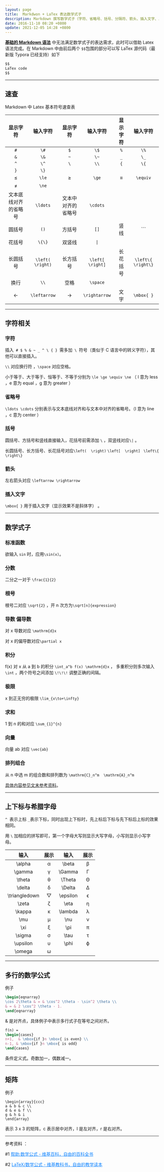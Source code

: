 ```yaml
---
layout: page
title:  Markdwon + LaTex 表达数学式子
description: Markdown 撰写数学式子（字符、省略号、括号、分隔符、箭头、插入文字、上下标与希腊字母、标准函数、分数、根号、导数、偏导数、积分、极限、求和、向量、排列组合等）的方法
date: 2016-11-10 08:20 +0800
update: 2021-12-05 14:28 +0800
---
```


<a href="/notes/Markdown/basic/" style="font-weight: bold">基础的 Markdown 语法</a> 中无法满足数学式子的表达需求，此时可以借助 Latex 语法完成。在 Markdown 中由前后两个 ``` $$ ```包围的部分可以写 LaTex 源代码（最新版 Typora 已经支持）如下

```Markdown
$$
LaTex code
$$
```
 ------

## 速查

Markdown 中 Latex 基本符号速查表

|  显示字符  |  输入字符  |  显示字符  |  输入字符  |   显示字符  |  输入字符  |
|   :---:   |   :---:   |   :---:   |   :---:   |   :---:   |   :---:   |
| ``` # ``` | ``` \# ``` |  ``` $ ``` | ``` \$ ``` | ``` % ``` | ``` \% ``` |
| ``` & ``` | ``` \& ``` | ``` ~ ``` | ``` \~ ``` |``` _ ``` | ``` \_ ``` |
| ``` ^ ``` | ``` \^ ``` | ``` \ ``` | ``` \\ ``` | ``` { ``` | ``` \{ ``` |
| ``` } ``` | ``` \} ``` | | | |  |
| ≤ | ``` \le ``` | ≥ | ``` \ge ``` | ≡ | ``` \equiv ``` |
| ≠ | ``` \ne ``` |
| 文本底线对齐的省略号 | ``` \ldots ``` | 文本中对齐的省略号 | ``` \cdots ``` |
| 圆括号 | ``` () ``` | 方括号 | ``` [] ``` | 竖线 | ``` | ``` | 
| 花括号 | ``` \{\} ``` | 双竖线 | ``` \| ``` |
| 长圆括号 | ```\left(  \right)``` | 长方括号 | ```\left[  \right]``` | 长花括号 | ```\left\{  \right\}``` |
| 换行 | ``` \\ ``` | 空格 | ``` \space ``` |
| ← | ``` \leftarrow ``` | → | ``` \rightarrow ``` |  文字 | ``` \mbox{ } ``` | 

 ------

## 字符相关

### **字符**

插入```  # $ % & ~ _ ^ \ { }  ```需多加```  \  ```符号（类似于 C 语言中的转义字符），其他可以直接插入。

``` \\ ``` 对应换行符 ，``` \space ``` 对应空格。

小于等于、大于等于、恒等于、不等于分别为 ``` \le \ge \equiv \ne ``` （ l 意为 less ，e 意为 equal ，g 意为 greater ）

### **省略号**

``` \ldots \cdots ``` 分别表示与文本底线对齐和与文本中对齐的省略号。（l 意为 line ，c 意为 center ）

### **括号**

圆括号、方括号和竖线直接输入，花括号前需添加 ``` \ ```  ，双竖线对应``` \| ``` 。

长圆括号、长方括号、长花括号对应``` \left(  \right) ``` ```\left[  \right] ``` ``` \left\{  \right\}  ``` 

### **箭头**

左右箭头对应 ``` \leftarrow \rightarrow ``` 

### **插入文字**

``` \mbox{ } ``` 用于插入文字（显示效果不是斜体字） 。

 ------

## 数学式子    

### **标准函数**

欲输入 ``` sin ``` 时，应用``` \sin(x) ```。

### **分数**

二分之一对于 ``` \frac{1}{2} ```

### **根号**

根号二对应 ``` \sqrt{2} ``` ，开 n 次方为``` \sqrt[n]{expression} ```

### **导数 偏导数**

对 x 导数对应 ``` \mathrm{d}x ```

对 x 的偏导数对应``` \partial x ```

### **积分**

f(x) 对 x 从 a 到 b 的积分 ``` \int_a^b f(x) \mathrm{d}x ``` ， 多重积分则多次输入 ``` \int ``` ，两个符号之间添加 ``` \!\!\! ``` 调整正确的间隔。

### **极限**

x 到正无穷的极限 ``` \lim_{x\to+\infty} ```

### **求和**

1 到 n 的和对应 ``` \sum_{1}^{n} ```

### **向量**

向量 ab 对应 ``` \vec{ab} ```

### **排列组合**

从 n 中选 m 的组合数和排列数为 ``` \mathrm{C}_n^m  \mathrm{A}_n^m  ``` 

[具体内容参见文末参考资料](#1)。

 ------

## 上下标与希腊字母

``` ^  ```表示上标 ``` _ ```表示下标，同时出现上下标时，先上标后下标与先下标后上标的效果相同。

用 ``` \ ``` 加相应的拼写即可，第一个字母大写则显示大写字母，小写则显示小写字母。

| 输入 |  展示| 输入 |  展示|
|  :---:   |   :---:   |:---:   |:---:   |
| \alpha |	α |\beta 	| β| 
| \gamma 	| γ| \Gamma 	| Γ| 
| \theta 	| θ| \Theta 	| Θ|
| \delta 	| δ | \Delta 	| Δ |
| \triangledown|  	▽ |  \epsilon 	| ϵ| 
| \zeta 	| ζ| \eta 	|  η| 
| \kappa 	| κ| \lambda | 	λ| 
| \mu 	| μ| \nu 	| ν| 
| \xi 	| ξ|  \pi 	| π|
| \sigma 	| σ| \tau | 	τ| 
| \upsilon | 	υ|\phi 	|  ϕ
| \omega | 	ω| 

 ------
## 多行的数学公式

例子

```latex
\begin{eqnarray}
\cos 2\theta & = & \cos^2 \theta - \sin^2 \theta \\
& = & 2 \cos^2 \theta - 1.
\end{eqnarray}
```

& 是对齐点，具体例子中表示多行式子在等号之间对齐。

```latex
f(n) =
\begin{cases} 
n+1,  & \mbox{if }n \mbox{ is even} \\
n-1, & \mbox{if }n \mbox{ is odd}
\end{cases}
```

条件定义式。奇数加一，偶数减一。

 ------

## 矩阵

例子

```
\begin{array}{ccc}
a & b & c \\
d & e & f \\
g & h & i 
\end{array}
```
表示 3 x 3 的矩阵，c 表示居中对齐，l 是左对齐，r 是右对齐。

------

参考资料 ：

\#1 <a href="https://zh.wikipedia.org/wiki/Help:%E6%95%B0%E5%AD%A6%E5%85%AC%E5%BC%8F" style="color: #0c82ff;"  target="_blank" rel="noopener nofollow">帮助:数学公式 - 维基百科，自由的百科全书</a>

\#2 <a href="https://zh.wikibooks.org/wiki/LaTeX/%E6%95%B0%E5%AD%A6%E5%85%AC%E5%BC%8F" style="color: #0c82ff;"  target="_blank" rel="noopener nofollow">LaTeX/数学公式 - 维基教科书，自由的教学读本</a>





